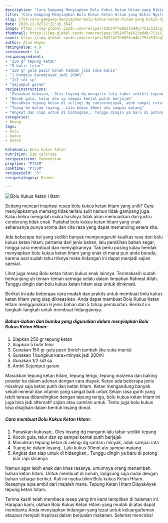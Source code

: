 ```yaml
---
description: "Cara Gampang Menyiapkan Bolu Kukus Ketan Hitam yang Bikin Ngiler"
title: "Cara Gampang Menyiapkan Bolu Kukus Ketan Hitam yang Bikin Ngiler"
slug: 1754-cara-gampang-menyiapkan-bolu-kukus-ketan-hitam-yang-bikin-ngiler
date: 2020-12-02T22:22:16.364Z
image: https://img-global.cpcdn.com/recipes/5d524f7e6623ad4b/751x532cq70/bolu-kukus-ketan-hitam-foto-resep-utama.jpg
thumbnail: https://img-global.cpcdn.com/recipes/5d524f7e6623ad4b/751x532cq70/bolu-kukus-ketan-hitam-foto-resep-utama.jpg
cover: https://img-global.cpcdn.com/recipes/5d524f7e6623ad4b/751x532cq70/bolu-kukus-ketan-hitam-foto-resep-utama.jpg
author: Alan Hayes
ratingvalue: 4.9
reviewcount: 14
recipeingredient:
- "250 gr tepung ketan"
- "5 butir telur"
- "150 gr gula pasir boleh tambah jika suka manis"
- "1 bungkus karaminyak jadi 200ml"
- "1/2 sdt sp"
- "Sejumput garam"
recipeinstructions:
- "Panaskan kukusan,. Oles loyang dg margarin lalu tabur sedikit tepung"
- "Kocok gula, telur dan sp sampai kental putih berjejak"
- "Masukkan tepung ketan di selingi dg santan+minyak, aduk sampai rata"
- "Tuang ke dalam loyang,. Lalu kukus 30mnt ato sampai matang"
- "Angkat dan siap untuk di hidangkan,. Tunggu dingin ya baru di potong biar rapi slicenya"
categories:
- Resep
tags:
- bolu
- kukus
- ketan

katakunci: bolu kukus ketan 
nutrition: 218 calories
recipecuisine: Indonesian
preptime: "PT33M"
cooktime: "PT55M"
recipeyield: "3"
recipecategory: Dinner

---
```



![Bolu Kukus Ketan Hitam](https://img-global.cpcdn.com/recipes/5d524f7e6623ad4b/751x532cq70/bolu-kukus-ketan-hitam-foto-resep-utama.jpg)

Sedang mencari inspirasi resep bolu kukus ketan hitam yang unik? Cara menyiapkannya memang tidak terlalu sulit namun tidak gampang juga. Kalau keliru mengolah maka hasilnya tidak akan memuaskan dan justru cenderung tidak enak. Padahal bolu kukus ketan hitam yang enak seharusnya punya aroma dan cita rasa yang dapat memancing selera kita.

Ada beberapa hal yang sedikit banyak mempengaruhi kualitas rasa dari bolu kukus ketan hitam, pertama dari jenis bahan, lalu pemilihan bahan segar, hingga cara membuat dan menyajikannya. Tak perlu pusing kalau hendak menyiapkan bolu kukus ketan hitam yang enak di mana pun anda berada, karena asal sudah tahu triknya maka hidangan ini dapat menjadi sajian spesial.

Lihat juga resep Bolu ketan hitam kukus enak lainnya. Terimakasih sudah berkunjung yh teman-teman semoga selalu dalam limpahan Rahmat Allah. Tunggu dingin dan bolu kukus ketan hitam siap untuk dinikmati.


Berikut ini ada beberapa cara mudah dan praktis untuk membuat bolu kukus ketan hitam yang siap dikreasikan. Anda dapat membuat Bolu Kukus Ketan Hitam menggunakan 6 jenis bahan dan 5 tahap pembuatan. Berikut ini langkah-langkah untuk membuat hidangannya.

<!--inarticleads1-->

##### Bahan-bahan dan bumbu yang digunakan dalam menyiapkan Bolu Kukus Ketan Hitam:

1. Siapkan 250 gr tepung ketan
1. Siapkan 5 butir telur
1. Gunakan 150 gr gula pasir (boleh tambah jika suka manis)
1. Gunakan 1 bungkus kara+minyak jadi 200ml
1. Gunakan 1/2 sdt sp
1. Ambil Sejumput garam


Masukkan tepung ketan hitam, tepung terigu, tepung maizena dan baking powder ke dalam adonan dengan cara diayak. Ketan ada beberapa jenis misalnya saja ketan putih dan ketan hitam. Ketan mengandung banyak sekali mineral dan vitamin yang sangat baik untuk Selain rasa gurih yang lebih terasa dibandingkan dengan tepung terigu, bolu kukus ketan hitam ini juga bisa jadi alternatif sajian atau camilan untuk. Tentu juga bolu kukus bisa disajikan dalam bentuk loyang donat. 

<!--inarticleads2-->

##### Cara membuat Bolu Kukus Ketan Hitam:

1. Panaskan kukusan,. Oles loyang dg margarin lalu tabur sedikit tepung
1. Kocok gula, telur dan sp sampai kental putih berjejak
1. Masukkan tepung ketan di selingi dg santan+minyak, aduk sampai rata
1. Tuang ke dalam loyang,. Lalu kukus 30mnt ato sampai matang
1. Angkat dan siap untuk di hidangkan,. Tunggu dingin ya baru di potong biar rapi slicenya


Namun agar lebih enak dan khas rasanya, umumnya orang menambah bahan ketan hitam. Untuk membuat di rumah, langsung saja mulai dengan bahan sebagai berikut. Kali ini nyoba bikin Bolu kukus Ketan Hitam. Resepnya lupa ambil dari majalah mana. Tepung Ketan Hitam DiayakAyak tepung ketan hitam. 

Terima kasih telah membaca resep yang tim kami tampilkan di halaman ini. Harapan kami, olahan Bolu Kukus Ketan Hitam yang mudah di atas dapat membantu Anda menyiapkan hidangan yang lezat untuk keluarga/teman ataupun menjadi inspirasi dalam berjualan makanan. Selamat mencoba!
